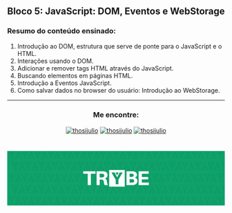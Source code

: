 ## Bloco 5: JavaScript: DOM, Eventos e WebStorage

### Resumo do conteúdo ensinado:

1. Introdução ao DOM, estrutura que serve de ponte para o JavaScript e o HTML.
2. Interações usando o DOM.
3. Adicionar e remover tags HTML através do JavaScript.
4. Buscando elementos em páginas HTML.
5. Introdução a Eventos JavaScript.
6. Como salvar dados no browser do usuário: Introdução ao WebStorage.

---

<h3 align=center>Me encontre:</h3>

<p align=center>
<a href="https://www.linkedin.com/in/thosijulio/" target="blank"><img align="center" src="https://cdn.jsdelivr.net/npm/simple-icons@3.0.1/icons/linkedin.svg" alt="thosijulio" height="20" width="20" /></a>
<a href="https://www.github.com/thosijulio/" target="blank"><img align="center" src="https://cdn.jsdelivr.net/npm/simple-icons@3.0.1/icons/github.svg" alt="thosijulio" height="20" width="20" /></a>
<a href="https://www.instagram.com/thosijulio" target="blank"><img align="center" src="https://cdn.jsdelivr.net/npm/simple-icons@3.0.1/icons/instagram.svg" alt="thosijulio" height="20" width="20" /></a>
 </p>
 
 <h1 align="center">
    <img alt="Trybe" src="https://github.com/thosijulio/trybe-exercises/blob/main/trybe_logo.jpeg" />
</h1>
